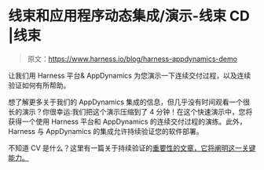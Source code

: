 # 线束和应用程序动态集成/演示-线束 CD |线束

> 原文：<https://www.harness.io/blog/harness-appdynamics-demo>

让我们用 Harness 平台& AppDynamics 为您演示一下连续交付过程，以及连续验证如何有所帮助。

想了解更多关于我们的 AppDynamics 集成的信息，但几乎没有时间观看一个很长的演示？你很幸运:我们把这个演示压缩到了 4 分钟！在这个快速演示中，您将获得一个使用 Harness 平台和 AppDynamics 的连续交付过程的演练。此外，Harness 与 AppDynamics 的集成允许持续验证您的软件部署。

不知道 CV 是什么？这里有一篇关于持续验证的[重要性的文章，它将阐明这一关键能力。](https://harness.io/blog/importance-of-continuous-verification/)